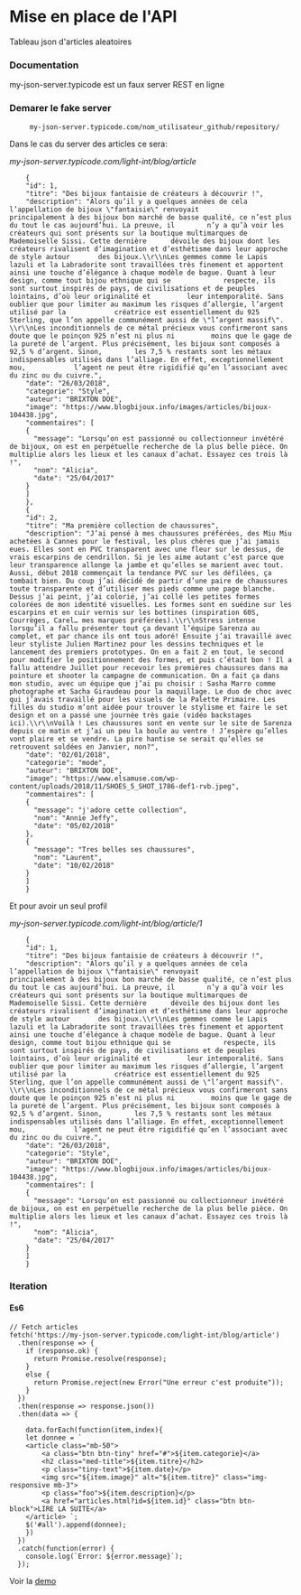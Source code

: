 # Mise en place de l'API
Tableau json d'articles aleatoires
### Documentation
my-json-server.typicode est un faux server REST en ligne
### Demarer le fake server 
         my-json-server.typicode.com/nom_utilisateur_github/repository/

Dans le cas du server des articles ce sera:

_my-json-server.typicode.com/light-int/blog/article_

		{
		"id": 1,
		"titre": "Des bijoux fantaisie de créateurs à découvrir !",
		"description": "Alors qu’il y a quelques années de cela l’appellation de bijoux \"fantaisie\" renvoyait 			principalement à des bijoux bon marché de basse qualité, ce n’est plus du tout le cas aujourd’hui. La preuve, il 		n’y a qu’à voir les créateurs qui sont présents sur la boutique multimarques de Mademoiselle Sissi. Cette dernière 		dévoile des bijoux dont les créateurs rivalisent d’imagination et d’esthétisme dans leur approche de style autour 		des bijoux.\\r\\nLes gemmes comme le Lapis lazuli et la Labradorite sont travaillées très finement et apportent 		ainsi une touche d’élégance à chaque modèle de bague. Quant à leur design, comme tout bijou ethnique qui se 			respecte, ils sont surtout inspirés de pays, de civilisations et de peuples lointains, d’où leur originalité et 		leur intemporalité. Sans oublier que pour limiter au maximum les risques d’allergie, l’argent utilisé par la 			créatrice est essentiellement du 925 Sterling, que l’on appelle communément aussi de \"l’argent massif\".			\\r\\nLes inconditionnels de ce métal précieux vous confirmeront sans doute que le poinçon 925 n’est ni plus ni 		moins que le gage de la pureté de l’argent. Plus précisément, les bijoux sont composés à 92,5 % d’argent. Sinon, 		les 7,5 % restants sont les métaux indispensables utilisés dans l’alliage. En effet, exceptionnellement mou, 			l’agent ne peut être rigidifié qu’en l’associant avec du zinc ou du cuivre.",
		"date": "26/03/2018",
		"categorie": "Style",
		"auteur": "BRIXTON DOE",
		"image": "https://www.blogbijoux.info/images/articles/bijoux-104438.jpg",
		"commentaires": [
		{
		  "message": "Lorsqu’on est passionné ou collectionneur invétéré de bijoux, on est en perpétuelle recherche de la plus belle pièce. On multiplie alors les lieux et les canaux d’achat. Essayez ces trois là !",
		  "nom": "Alicia",
		  "date": "25/04/2017"
		}
		]
		},
		{
		"id": 2,
		"titre": "Ma première collection de chaussures",
		"description": "J’ai pensé à mes chaussures préférées, des Miu Miu achetées à Cannes pour le festival, les plus chères que j’ai jamais eues. Elles sont en PVC transparent avec une fleur sur le dessus, de vrais escarpins de cendrillon. Si je les aime autant c’est parce que leur transparence allonge la jambe et qu’elles se marient avec tout. Aussi, début 2018 commençait la tendance PVC sur les défilées, ça tombait bien. Du coup j’ai décidé de partir d’une paire de chaussures toute transparente et d’utiliser mes pieds comme une page blanche. Dessus j’ai peint, j’ai colorié, j’ai collé les petites formes colorées de mon identité visuelles. Les formes sont en suédine sur les escarpins et en cuir vernis sur les bottines (inspiration 60S, Courrèges, Carel… mes marques préférées).\\r\\nStress intense lorsqu’il a fallu présenter tout ça devant l’équipe Sarenza au complet, et par chance ils ont tous adoré! Ensuite j’ai travaillé avec leur styliste Julien Martinez pour les dessins techniques et le lancement des premiers prototypes. On en a fait 2 en tout, le second pour modifier le positionnement des formes, et puis c’était bon ! Il a fallu attendre Juillet pour recevoir les premières chaussures dans ma pointure et shooter la campagne de communication. On a fait ça dans mon studio, avec un équipe que j’ai pu choisir : Sasha Marro comme photographe et Sacha Giraudeau pour la maquillage. Le duo de choc avec qui j’avais travaillé pour les visuels de la Palette Primaire. Les filles du studio m’ont aidée pour trouver le stylisme et faire le set design et on a passé une journée très gaie (vidéo backstages ici).\\r\\nVoilà ! Les chaussures sont en vente sur le site de Sarenza depuis ce matin et j’ai un peu la boule au ventre ! J’espère qu’elles vont plaire et se vendre. La pire hantise se serait qu’elles se retrouvent soldées en Janvier, non?",
		"date": "02/01/2018",
		"categorie": "mode",
		"auteur": "BRIXTON DOE",
		"image": "https://www.elsamuse.com/wp-content/uploads/2018/11/SHOES_5_SHOT_1786-def1-rvb.jpeg",
		"commentaires": [
		{
		  "message": "j'adore cette collection",
		  "nom": "Annie Jeffy",
		  "date": "05/02/2018"
		},
		{
		  "message": "Tres belles ses chaussures",
		  "nom": "Laurent",
		  "date": "10/02/2018"
		}
		]
		}
       
Et pour avoir un seul profil

_my-json-server.typicode.com/light-int/blog/article/1_


		{
		"id": 1,
		"titre": "Des bijoux fantaisie de créateurs à découvrir !",
		"description": "Alors qu’il y a quelques années de cela l’appellation de bijoux \"fantaisie\" renvoyait 			principalement à des bijoux bon marché de basse qualité, ce n’est plus du tout le cas aujourd’hui. La preuve, il 		n’y a qu’à voir les créateurs qui sont présents sur la boutique multimarques de Mademoiselle Sissi. Cette dernière 		dévoile des bijoux dont les créateurs rivalisent d’imagination et d’esthétisme dans leur approche de style autour 		des bijoux.\\r\\nLes gemmes comme le Lapis lazuli et la Labradorite sont travaillées très finement et apportent 		ainsi une touche d’élégance à chaque modèle de bague. Quant à leur design, comme tout bijou ethnique qui se 			respecte, ils sont surtout inspirés de pays, de civilisations et de peuples lointains, d’où leur originalité et 		leur intemporalité. Sans oublier que pour limiter au maximum les risques d’allergie, l’argent utilisé par la 			créatrice est essentiellement du 925 Sterling, que l’on appelle communément aussi de \"l’argent massif\".			\\r\\nLes inconditionnels de ce métal précieux vous confirmeront sans doute que le poinçon 925 n’est ni plus ni 		moins que le gage de la pureté de l’argent. Plus précisément, les bijoux sont composés à 92,5 % d’argent. Sinon, 		les 7,5 % restants sont les métaux indispensables utilisés dans l’alliage. En effet, exceptionnellement mou, 			l’agent ne peut être rigidifié qu’en l’associant avec du zinc ou du cuivre.",
		"date": "26/03/2018",
		"categorie": "Style",
		"auteur": "BRIXTON DOE",
		"image": "https://www.blogbijoux.info/images/articles/bijoux-104438.jpg",
		"commentaires": [
		{
		  "message": "Lorsqu’on est passionné ou collectionneur invétéré de bijoux, on est en perpétuelle recherche de la plus belle pièce. On multiplie alors les lieux et les canaux d’achat. Essayez ces trois là !",
		  "nom": "Alicia",
		  "date": "25/04/2017"
		}
		]
		} 
### Iteration 
 #### Es6
 

    // Fetch articles
    fetch('https://my-json-server.typicode.com/light-int/blog/article')
      .then(response => {
        if (response.ok) {
          return Promise.resolve(response);
        }
        else {
          return Promise.reject(new Error("Une erreur c'est produite")); 
        }
      })
      .then(response => response.json())
      .then(data => {

        data.forEach(function(item,index){
        let donnee = `
        <article class="mb-50">
            <a class="btn btn-tiny" href="#">${item.categorie}</a>
            <h2 class="med-title">${item.titre}</h2>
            <p class="tiny-text">${item.date}</p>
            <img src="${item.image}" alt="${item.titre}" class="img-responsive mb-3">
            <p class="foo">${item.description}</p>
            <a href="articles.html?id=${item.id}" class="btn btn-block">LIRE LA SUITE</a>
        </article> `;
        $('#all').append(donnee);
        })
      })
      .catch(function(error) {
        console.log(`Error: ${error.message}`);
      });


 Voir la [demo](https://my-json-server.typicode.com/light-int/hackaton-DB/user)
